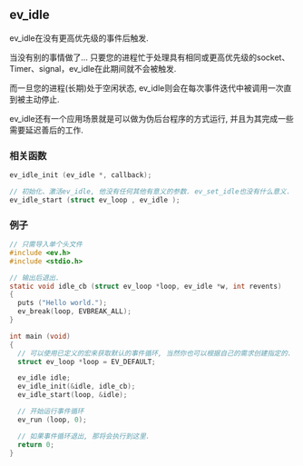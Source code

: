 ## ev\_idle

ev\_idle在没有更高优先级的事件后触发.

当没有别的事情做了…
只要您的进程忙于处理具有相同或更高优先级的socket、Timer、signal，ev\_idle在此期间就不会被触发.

而一旦您的进程(长期)处于空闲状态, ev\_idle则会在每次事件迭代中被调用一次直到被主动停止.

ev\_idle还有一个应用场景就是可以做为伪后台程序的方式运行, 并且为其完成一些需要延迟善后的工作.

### 相关函数

```c
ev_idle_init (ev_idle *, callback);

// 初始化、激活ev_idle, 他没有任何其他有意义的参数. ev_set_idle也没有什么意义.
ev_idle_start (struct ev_loop , ev_idle );
```

### 例子

```c
// 只需导入单个头文件
#include <ev.h>
#include <stdio.h>

// 输出后退出.
static void idle_cb (struct ev_loop *loop, ev_idle *w, int revents)
{
  puts ("Hello world.");
  ev_break(loop, EVBREAK_ALL);
}

int main (void)
{
  // 可以使用已定义的宏来获取默认的事件循环, 当然你也可以根据自己的需求创建指定的.
  struct ev_loop *loop = EV_DEFAULT;

  ev_idle idle;
  ev_idle_init(&idle, idle_cb);
  ev_idle_start(loop, &idle);

  // 开始运行事件循环
  ev_run (loop, 0);

  // 如果事件循环退出, 那将会执行到这里.
  return 0;
}
```

